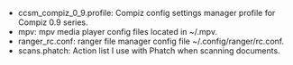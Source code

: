 * ccsm_compiz_0_9.profile: Compiz config settings manager profile for Compiz 0.9 series.
* mpv: mpv media player config files located in ~/.mpv.
* ranger_rc.conf: ranger file manager config file ~/.config/ranger/rc.conf.
* scans.phatch: Action list I use with Phatch when scanning documents.
